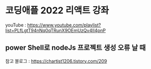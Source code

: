 # 코딩애플 2022 리액트 강좌
youTube : https://www.youtube.com/playlist?list=PLfLgtT94nNq0qTRunX9OEmUzQv4lI4pnP

## power Shell로 nodeJs 프로젝트 생성 오류 날 때 
참고 블로그 : https://chartist1206.tistory.com/209 
